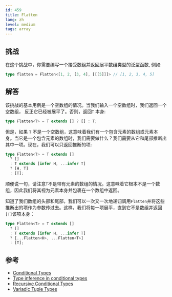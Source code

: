 ```yaml
---
id: 459
title: Flatten
lang: zh
level: medium
tags: array
---
```


## 挑战

在这个挑战中，你需要编写一个接受数组并返回展平数组类型的泛型函数, 例如:

```ts
type flatten = Flatten<[1, 2, [3, 4], [[[5]]]> // [1, 2, 3, 4, 5]
```

## 解答

该挑战的基本用例是一个空数组的情况。当我们输入一个空数组时，我们返回一个空数组， 反正它已经被展平了。否则，返回`T` 本身:

```typescript
type Flatten<T> = T extends [] ? [] : T;
```

但是，如果 `T` 不是一个空数组，这意味着我们有一个包含元素的数组或元素本身。当它是一个包含元素的数组时，我们需要做什么？我们需要从它和尾部推断出其中一项。现在，我们可以只返回推断的项:

```typescript
type Flatten<T> = T extends []
  ? []
  : T extends [infer H, ...infer T]
  ? [H, T]
  : [T];
```

顺便说一句，请注意`T`不是带有元素的数组的情况。这意味着它根本不是一个数组，因此我们将其视为元素本身并包裹在一个数组中返回。

知道了我们数组的头部和尾部，我们可以一次又一次地递归调用`Flatten`并将这些推断出的项作为参数传过去。这样，我们将每一项展平，直到它不是数组并返回`[T]`该项本身：

```typescript
type Flatten<T> = T extends []
  ? []
  : T extends [infer H, ...infer T]
  ? [...Flatten<H>, ...Flatten<T>]
  : [T];
```

## 参考

- [Conditional Types](https://www.typescriptlang.org/docs/handbook/2/conditional-types.html)
- [Type inference in conditional types](https://www.typescriptlang.org/docs/handbook/2/conditional-types.html#inferring-within-conditional-types)
- [Recursive Conditional Types](https://www.typescriptlang.org/docs/handbook/release-notes/typescript-4-1.html#recursive-conditional-types)
- [Variadic Tuple Types](https://www.typescriptlang.org/docs/handbook/release-notes/typescript-4-0.html#variadic-tuple-types)
